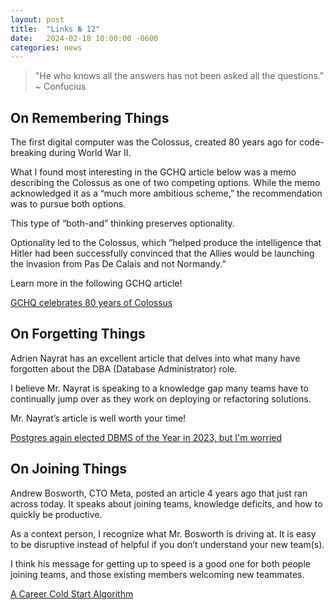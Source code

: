 ```yaml
---
layout: post
title:  "Links № 12"
date:   2024-02-18 10:00:00 -0600
categories: news
---
```

> "He who knows all the answers has not been asked all the questions." ~ Confucius

## On Remembering Things
The first digital computer was the Colossus, created 80 years ago for code-breaking during World War II.


What I found most interesting in the GCHQ article below was a memo describing the Colossus as one of two competing options. While the memo acknowledged it as a “much more ambitious scheme,” the recommendation was to pursue both options.

This type of “both-and” thinking preserves optionality.

Optionality led to the Colossus, which ”helped produce the intelligence that Hitler had been successfully convinced that the Allies would be launching the invasion from Pas De Calais and not Normandy.”

Learn more in the following GCHQ article!

[GCHQ celebrates 80 years of Colossus](https://www.gchq.gov.uk/news/colossus-80)

## On Forgetting Things
Adrien Nayrat has an excellent article that delves into what many have forgotten about the DBA (Database Administrator) role.

I believe Mr. Nayrat is speaking to a knowledge gap many teams have to continually jump over as they work on deploying or refactoring solutions.

Mr. Nayrat’s article is well worth your time!

[Postgres again elected DBMS of the Year in 2023, but I'm worried](https://blog.anayrat.info/en/2024/02/05/postgres-again-elected-dbms-of-the-year-in-2023-but-im-worried/)

## On Joining Things
Andrew Bosworth, CTO Meta, posted an article 4 years ago that just ran across today. It speaks about joining teams, knowledge deficits, and how to quickly be productive.

As a context person, I recognize what Mr. Bosworth is driving at. It is easy to be disruptive instead of helpful if you don’t understand your new team(s).

I think his message for getting up to speed is a good one for both people joining teams, and those existing members welcoming new teammates.

[A Career Cold Start Algorithm](https://boz.com/articles/career-cold-start)
